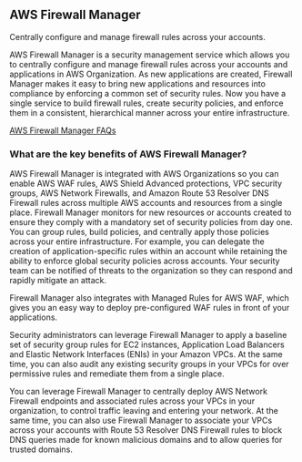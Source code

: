 ## AWS Firewall Manager

Centrally configure and manage firewall rules across your accounts.

AWS Firewall Manager is a security management service which allows you to centrally configure and manage firewall rules across your accounts and applications in AWS Organization. As new applications are created, Firewall Manager makes it easy to bring new applications and resources into compliance by enforcing a common set of security rules. Now you have a single service to build firewall rules, create security policies, and enforce them in a consistent, hierarchical manner across your entire infrastructure.


[AWS Firewall Manager FAQs](https://aws.amazon.com/firewall-manager/faqs/)

### What are the key benefits of AWS Firewall Manager?

AWS Firewall Manager is integrated with AWS Organizations so you can enable AWS WAF rules, AWS Shield Advanced protections, VPC security groups, AWS Network Firewalls, and Amazon Route 53 Resolver DNS Firewall rules across multiple AWS accounts and resources from a single place. Firewall Manager monitors for new resources or accounts created to ensure they comply with a mandatory set of security policies from day one. You can group rules, build policies, and centrally apply those policies across your entire infrastructure. For example, you can delegate the creation of application-specific rules within an account while retaining the ability to enforce global security policies across accounts. Your security team can be notified of threats to the organization so they can respond and rapidly mitigate an attack.

Firewall Manager also integrates with Managed Rules for AWS WAF, which gives you an easy way to deploy pre-configured WAF rules in front of your applications.

Security administrators can leverage Firewall Manager to apply a baseline set of security group rules for EC2 instances, Application Load Balancers and Elastic Network Interfaces (ENIs) in your Amazon VPCs. At the same time, you can also audit any existing security groups in your VPCs for over permissive rules and remediate them from a single place.

You can leverage Firewall Manager to centrally deploy AWS Network Firewall endpoints and associated rules across your VPCs in your organization, to control traffic leaving and entering your network. At the same time, you can also use Firewall Manager to associate your VPCs across your accounts with Route 53 Resolver DNS Firewall rules to block DNS queries made for known malicious domains and to allow queries for trusted domains.
